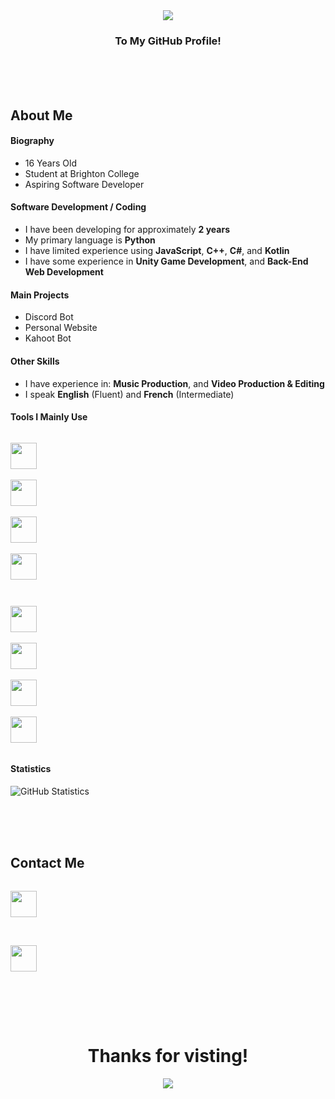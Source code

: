 <div align="center">
  <img src="https://github.com/OneBigUnit/OneBigUnit/blob/main/Images/Welcome Gif.gif">
  <br>
  <h3> <b> To My GitHub Profile! </b> </h3>
</div>
<br>
<br>
<br>

## About Me

#### Biography
* 16 Years Old
* Student at Brighton College
* Aspiring Software Developer

#### Software Development / Coding
* I have been developing for approximately **2 years**
* My primary language is **Python**
* I have limited experience using **JavaScript**, **C++**, **C#**, and **Kotlin**
* I have some experience in **Unity Game Development**, and **Back-End Web Development**

#### Main Projects
* Discord Bot
* Personal Website
* Kahoot Bot

#### Other Skills
* I have experience in: **Music Production**, and **Video Production & Editing**
* I speak **English** (Fluent) and **French** (Intermediate)

#### Tools I Mainly Use
<code> <a href="https://www.python.org/"> <img height="42" src="https://img.icons8.com/metro/26/000000/python.png"> </a> </code> &ensp;
<code> <a href="https://www.jetbrains.com/pycharm/"> <img height="42" src="https://img.icons8.com/color/48/000000/pycharm.png"> </a> </code> &ensp;
<code> <a href="https://www.image-line.com/"> <img height="42" src="https://img.icons8.com/color/48/000000/fl-studio.png"> </a> </code> &ensp;
<code> <a href="https://obsproject.com/"> <img height="42" src="https://img.icons8.com/color/48/000000/obs-studio.png"> </a> </code> <br>
<code> <a href="https://www.techsmith.com/video-editor.html"> <img height="42" src="https://img.icons8.com/color/48/000000/camtasia-studio.png"> </a> </code> &ensp;
<code> <a href="https://atom.io/"> <img height="42" src="https://img.icons8.com/ios-filled/50/000000/atom-editor.png"> </a> </code> &ensp;
<code> <a href="https://unity.com/"> <img height="42" src="https://img.icons8.com/ios-filled/50/000000/unity.png"> </a> </code> &ensp;
<code> <a href="https://replit.com/"> <img height="42" src="https://cdn.remote.work/companies/ydbk6bgvruTBY0PXx3mCh8uiLN44IpiuXpqf2cde.jpeg"> </a> </code>

#### Statistics
![GitHub Statistics](https://github-readme-stats.vercel.app/api?username=OneBigUnit&count_private=true&theme=tokyonight&show_icons=true)

<br>
<br>
<br>

## Contact Me

<code> <a href="https://discordapp.com/users/380798738295422978"> <img src="https://img.icons8.com/color/48/000000/discord-logo.png" height="42"> </a> </code>
<br>
<br>
<code> <a href="mailto:kieran.lock@ymail.com"> <img src="https://img.icons8.com/color/48/000000/yahoo-mail-app.png" height="42"> </a> </code>

<br>
<br>
<br>

<div align="center">
  <h1> <b> Thanks for visting! </b> </h1>
  <img src="https://github.com/OneBigUnit/OneBigUnit/blob/main/Images/Goodbye Gif.gif" align="center">
</div>
